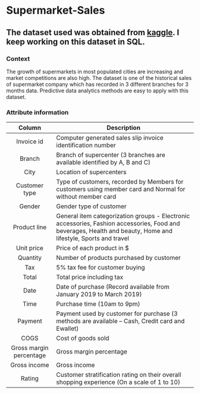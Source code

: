 # Supermarket-Sales

The dataset used was obtained from [kaggle](https://www.kaggle.com/mahmoudeletrby/supermarket).
I keep working on this dataset in SQL.
-----------------------
### Context
The growth of supermarkets in most populated cities are increasing and market competitions are also high. The dataset is one of the historical sales of supermarket company which has recorded in 3 different branches for 3 months data. Predictive data analytics methods are easy to apply with this dataset.

### Attribute information
| Column   | Description  |
| :------------:|--------------------------------------------------------------|
|Invoice id | Computer generated sales slip invoice identification number|
|Branch | Branch of supercenter (3 branches are available identified by A, B and C)|
|City | Location of supercenters|
|Customer type | Type of customers, recorded by Members for customers using member card and Normal for without member card|
|Gender | Gender type of customer|
|Product line | General item categorization groups - Electronic accessories, Fashion accessories, Food and beverages, Health and beauty, Home and lifestyle, Sports and travel|
|Unit price | Price of each product in $ |
|Quantity | Number of products purchased by customer |
|Tax | 5% tax fee for customer buying|
|Total | Total price including tax|
|Date | Date of purchase (Record available from January 2019 to March 2019) |
|Time | Purchase time (10am to 9pm)|
|Payment | Payment used by customer for purchase (3 methods are available – Cash, Credit card and Ewallet)|
|COGS | Cost of goods sold|
|Gross margin percentage | Gross margin percentage|
|Gross income | Gross income|
|Rating | Customer stratification rating on their overall shopping experience (On a scale of 1 to 10)|
